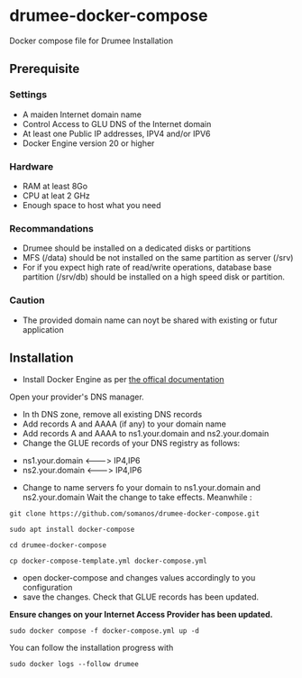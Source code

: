 # drumee-docker-compose
 Docker compose file for Drumee Installation

## Prerequisite
### Settings
- A maiden Internet domain name
- Control Access to GLU DNS of the Internet domain
- At least one Public IP addresses, IPV4 and/or IPV6
- Docker Engine version 20 or higher

### Hardware
- RAM at least 8Go
- CPU at leat 2 GHz
- Enough space to host what you need

### Recommandations
- Drumee should be installed on a dedicated disks or partitions
- MFS (/data) should be not installed on the same partition as server (/srv)
- For if you expect high rate of read/write operations, database base partition (/srv/db) should be installed on a high speed disk or partition.

### Caution
- The provided domain name can noyt be shared with existing or futur application

## Installation 
- Install Docker Engine as per [the offical documentation](https://docs.docker.com/engine/install/debian/)

Open your provider's DNS manager.
- In th DNS zone, remove all existing DNS records
- Add records A and AAAA (if any) to your domain name
- Add records A and AAAA to ns1.your.domain and ns2.your.domain 
- Change the GLUE records of your DNS registry as follows: 
* ns1.your.domain <---> IP4,IP6
* ns2.your.domain <---> IP4,IP6
- Change to name servers fo your domain to ns1.your.domain and ns2.your.domain
Wait the change to take effects. Meanwhile :

```console
git clone https://github.com/somanos/drumee-docker-compose.git
```
```console
sudo apt install docker-compose
```
```console
cd drumee-docker-compose
```
```console
cp docker-compose-template.yml docker-compose.yml
```
- open docker-compose and changes values accordingly to you configuration
- save the changes. Check that GLUE records has been updated.

**Ensure changes on your Internet Access Provider has been updated.**

```console
sudo docker compose -f docker-compose.yml up -d
```

You can follow the installation progress with 
```console
sudo docker logs --follow drumee
```